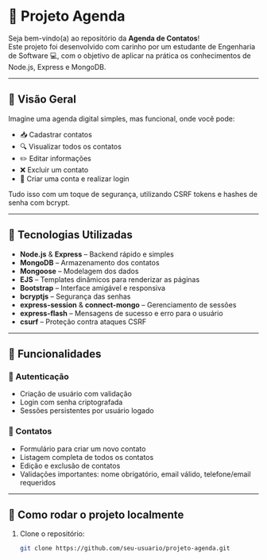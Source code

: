 # 📒 Projeto Agenda

Seja bem-vindo(a) ao repositório da **Agenda de Contatos**!  
Este projeto foi desenvolvido com carinho por um estudante de Engenharia de Software 💻, com o objetivo de aplicar na prática os conhecimentos de Node.js, Express e MongoDB.

---

## 🌟 Visão Geral

Imagine uma agenda digital simples, mas funcional, onde você pode:
- 📥 Cadastrar contatos
- 🔍 Visualizar todos os contatos
- ✏️ Editar informações
- ❌ Excluir um contato
- 🔐 Criar uma conta e realizar login

Tudo isso com um toque de segurança, utilizando CSRF tokens e hashes de senha com bcrypt.

---

## 🚀 Tecnologias Utilizadas

- **Node.js** & **Express** – Backend rápido e simples
- **MongoDB** – Armazenamento dos contatos
- **Mongoose** – Modelagem dos dados
- **EJS** – Templates dinâmicos para renderizar as páginas
- **Bootstrap** – Interface amigável e responsiva
- **bcryptjs** – Segurança das senhas
- **express-session** & **connect-mongo** – Gerenciamento de sessões
- **express-flash** – Mensagens de sucesso e erro para o usuário
- **csurf** – Proteção contra ataques CSRF

---

## 👤 Funcionalidades

### 🧾 Autenticação
- Criação de usuário com validação
- Login com senha criptografada
- Sessões persistentes por usuário logado

### 📇 Contatos
- Formulário para criar um novo contato
- Listagem completa de todos os contatos
- Edição e exclusão de contatos
- Validações importantes: nome obrigatório, email válido, telefone/email requeridos

---

## 📂 Como rodar o projeto localmente

1. Clone o repositório:
   ```bash
   git clone https://github.com/seu-usuario/projeto-agenda.git
